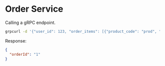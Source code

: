 # Order Service

Calling a gRPC endpoint.

```bash
grpcurl -d '{"user_id": 123, "order_items": [{"product_code": "prod", "quantity": 4, "unit_price": 12}]}' -plaintext localhost:3000 Order/Create
```

Response:
```json
{
  "orderId": "1"
}
```